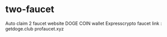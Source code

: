 # two-faucet
Auto claim 2 faucet website DOGE COIN wallet Expresscrypto
faucet link : getdoge.club profaucet.xyz

